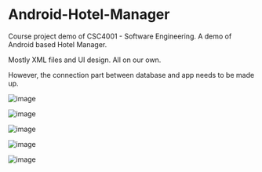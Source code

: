 # Android-Hotel-Manager
Course project demo of CSC4001 - Software Engineering. A demo of Android based Hotel Manager.

Mostly XML files and UI design. All on our own.

However, the connection part between database and app needs to be made up.

![image](https://github.com/SixTRaps/Android-Hotel-Manager/blob/master/images/19291557053875_.pic_hd.jpg)

![image](https://github.com/SixTRaps/Android-Hotel-Manager/blob/master/images/19311557053961_.pic_hd.jpg)

![image](https://github.com/SixTRaps/Android-Hotel-Manager/blob/master/images/19331557054037_.pic_hd.jpg)

![image](https://github.com/SixTRaps/Android-Hotel-Manager/blob/master/images/19351557054168_.pic_hd.jpg)

![image](https://github.com/SixTRaps/Android-Hotel-Manager/blob/master/images/19361557054178_.pic_hd.jpg)
